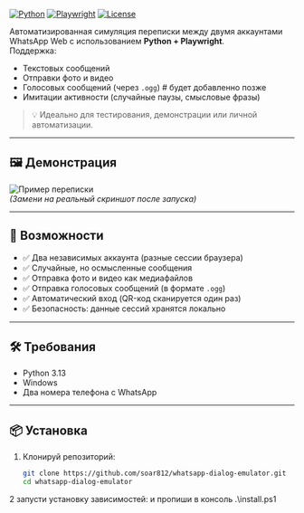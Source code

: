 

[![Python](https://img.shields.io/badge/Python-3.10%2B-blue?logo=python)](https://python.org)
[![Playwright](https://img.shields.io/badge/Playwright-Automation-green?logo=microsoft)](https://playwright.dev)
[![License](https://img.shields.io/badge/License-MIT-orange.svg)](LICENSE)

Автоматизированная симуляция переписки между двумя аккаунтами WhatsApp Web с использованием **Python + Playwright**.  
Поддержка:
- Текстовых сообщений
- Отправки фото и видео
- Голосовых сообщений (через `.ogg`) # будет добавленно позже
- Имитации активности (случайные паузы, смысловые фразы)

> 💡 Идеально для тестирования, демонстрации или личной автоматизации.

---

## 🖼️ Демонстрация

![Пример переписки](https://via.placeholder.com/600x400/25D366/FFFFFF?text=WhatsApp+Dialog+Emulator+in+Action)  
*(Замени на реальный скриншот после запуска)*

---

## 🚀 Возможности

- ✅ Два независимых аккаунта (разные сессии браузера)
- ✅ Случайные, но осмысленные сообщения
- ✅ Отправка фото и видео как медиафайлов
- ✅ Отправка голосовых сообщений (в формате `.ogg`)
- ✅ Автоматический вход (QR-код сканируется один раз)
- ✅ Безопасность: данные сессий хранятся локально

---

## 🛠️ Требования

- Python 3.13
- Windows 
- Два номера телефона с WhatsApp

---

## 📦 Установка

1. Клонируй репозиторий:
   ```bash
   git clone https://github.com/soar812/whatsapp-dialog-emulator.git
   cd whatsapp-dialog-emulator
2 запусти установку зависимостей:
и пропиши в консоль .\install.ps1
